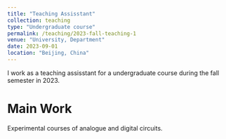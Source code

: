```yaml
---
title: "Teaching Assisstant"
collection: teaching
type: "Undergraduate course"
permalink: /teaching/2023-fall-teaching-1
venue: "University, Department"
date: 2023-09-01
location: "Beijing, China"
---
```


I work as a teaching assisstant for a undergraduate course during the fall semester in 2023. 

Main Work
======
Experimental courses of analogue and digital circuits.
